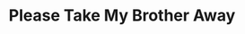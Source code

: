 --- 
title: "Please Take My Brother Away"
publishdate: "2019-4-1T16:48:46+02:00"
src: "https://365manga.net/manga/please-take-my-brother-away"
image: "https://data.365manga.net/images/thumbnails/24345-please-take-my-brother-away.jpg"
description: "The conflicts and fights over daily trifles have never ceased between this pair of interesting siblings, the cool little sister 'Secondra' and her funny elder brother 'Minuto', but as long as one of them is in need of help, the other will never stand aside and do nothing. What a weird match! Now let's have a look at their friends. Joy Zhen, the old chum of Minuto, is a handsome…"
---